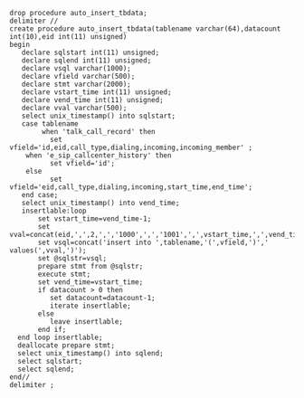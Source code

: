     drop procedure auto_insert_tbdata;
    delimiter //
    create procedure auto_insert_tbdata(tablename varchar(64),datacount int(10),eid int(11) unsigned)
    begin
       declare sqlstart int(11) unsigned;   
       declare sqlend int(11) unsigned;
       declare vsql varchar(1000);
       declare vfield varchar(500);
       declare stmt varchar(2000);
       declare vstart_time int(11) unsigned;
       declare vend_time int(11) unsigned;
       declare vval varchar(500);
       select unix_timestamp() into sqlstart;
       case tablename
            when 'talk_call_record' then 
	          set vfield='id,eid,call_type,dialing,incoming,incoming_member' ;
	    when 'e_sip_callcenter_history' then
	          set vfield='id';
	    else
	          set vfield='eid,call_type,dialing,incoming,start_time,end_time';
       end case;
       select unix_timestamp() into vend_time;
       insertlable:loop 
           set vstart_time=vend_time-1;
           set vval=concat(eid,',',2,',','1000',',','1001',',',vstart_time,',',vend_time);
           set vsql=concat('insert into ',tablename,'(',vfield,')',' values(',vval,')');
           set @sqlstr=vsql;
           prepare stmt from @sqlstr;
           execute stmt;
           set vend_time=vstart_time;
           if datacount > 0 then 
              set datacount=datacount-1;
              iterate insertlable; 
           else
              leave insertlable;
           end if;
      end loop insertlable;
      deallocate prepare stmt;
      select unix_timestamp() into sqlend;
      select sqlstart;
      select sqlend;
    end//
    delimiter ;
